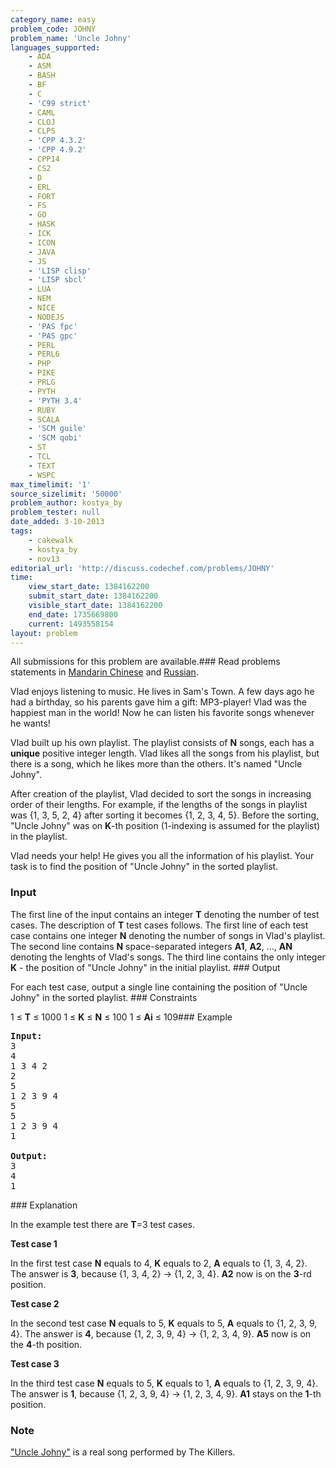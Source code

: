 ```yaml
---
category_name: easy
problem_code: JOHNY
problem_name: 'Uncle Johny'
languages_supported:
    - ADA
    - ASM
    - BASH
    - BF
    - C
    - 'C99 strict'
    - CAML
    - CLOJ
    - CLPS
    - 'CPP 4.3.2'
    - 'CPP 4.9.2'
    - CPP14
    - CS2
    - D
    - ERL
    - FORT
    - FS
    - GO
    - HASK
    - ICK
    - ICON
    - JAVA
    - JS
    - 'LISP clisp'
    - 'LISP sbcl'
    - LUA
    - NEM
    - NICE
    - NODEJS
    - 'PAS fpc'
    - 'PAS gpc'
    - PERL
    - PERL6
    - PHP
    - PIKE
    - PRLG
    - PYTH
    - 'PYTH 3.4'
    - RUBY
    - SCALA
    - 'SCM guile'
    - 'SCM qobi'
    - ST
    - TCL
    - TEXT
    - WSPC
max_timelimit: '1'
source_sizelimit: '50000'
problem_author: kostya_by
problem_tester: null
date_added: 3-10-2013
tags:
    - cakewalk
    - kostya_by
    - nov13
editorial_url: 'http://discuss.codechef.com/problems/JOHNY'
time:
    view_start_date: 1384162200
    submit_start_date: 1384162200
    visible_start_date: 1384162200
    end_date: 1735669800
    current: 1493558154
layout: problem
---
```

All submissions for this problem are available.###  Read problems statements in [Mandarin Chinese](http://www.codechef.com/download/translated/NOV13/mandarin/JOHNY.pdf) and [Russian](http://www.codechef.com/download/translated/NOV13/russian/JOHNY.PDF).

Vlad enjoys listening to music. He lives in Sam's Town. A few days ago he had a birthday, so his parents gave him a gift: MP3-player! Vlad was the happiest man in the world! Now he can listen his favorite songs whenever he wants!

Vlad built up his own playlist. The playlist consists of **N** songs, each has a **unique** positive integer length. Vlad likes all the songs from his playlist, but there is a song, which he likes more than the others. It's named "Uncle Johny".

After creation of the playlist, Vlad decided to sort the songs in increasing order of their lengths. For example, if the lengths of the songs in playlist was {1, 3, 5, 2, 4} after sorting it becomes {1, 2, 3, 4, 5}. Before the sorting, "Uncle Johny" was on **K**-th position (1-indexing is assumed for the playlist) in the playlist.

Vlad needs your help! He gives you all the information of his playlist. Your task is to find the position of "Uncle Johny" in the sorted playlist.

### Input

The first line of the input contains an integer **T** denoting the number of test cases. The description of **T** test cases follows.  The first line of each test case contains one integer **N** denoting the number of songs in Vlad's playlist. The second line contains **N** space-separated integers **A1**, **A2**, ..., **AN** denoting the lenghts of Vlad's songs. The third line contains the only integer **K** - the position of "Uncle Johny" in the initial playlist. ### Output

For each test case, output a single line containing the position of "Uncle Johny" in the sorted playlist. ### Constraints

1 ≤ **T** ≤ 1000 1 ≤ **K** ≤ **N** ≤ 100 1 ≤ **Ai** ≤ 109### Example

<pre><b>Input:</b>
3
4
1 3 4 2
2
5
1 2 3 9 4
5
5
1 2 3 9 4 
1

<b>Output:</b>
3
4
1
</pre>### Explanation

In the example test there are **T**=3 test cases.

**Test case 1**

In the first test case **N** equals to 4, **K** equals to 2, **A** equals to {1, 3, 4, 2}. The answer is **3**, because {1, 3, 4, 2} -> {1, 2, 3, 4}. **A2** now is on the **3**-rd position.

**Test case 2**

In the second test case **N** equals to 5, **K** equals to 5, **A** equals to {1, 2, 3, 9, 4}. The answer is **4**, because {1, 2, 3, 9, 4} -> {1, 2, 3, 4, 9}. **A5** now is on the **4**-th position.

**Test case 3**

In the third test case **N** equals to 5, **K** equals to 1, **A** equals to {1, 2, 3, 9, 4}. The answer is **1**, because {1, 2, 3, 9, 4} -> {1, 2, 3, 4, 9}. **A1** stays on the **1**-th position.

### Note

["Uncle Johny"](http://www.last.fm/music/The+Killers/_/Uncle+Johny) is a real song performed by The Killers.
